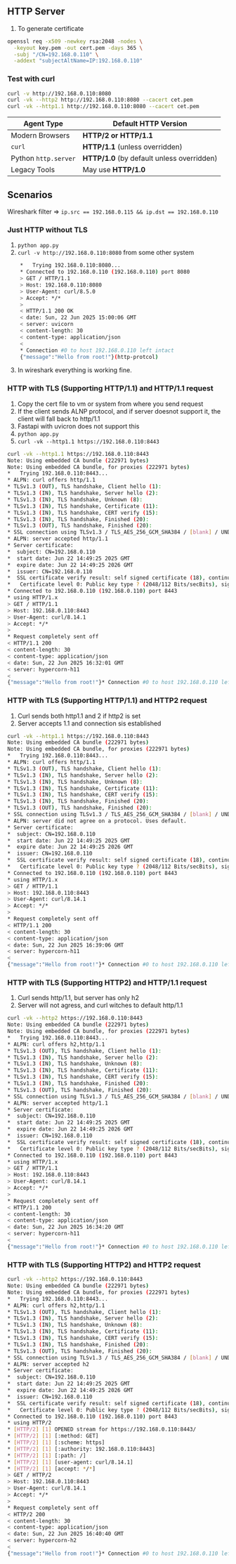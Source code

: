 ## HTTP Server

1. To generate certificate

```bash
openssl req -x509 -newkey rsa:2048 -nodes \
  -keyout key.pem -out cert.pem -days 365 \
  -subj "/CN=192.168.0.110" \
  -addext "subjectAltName=IP:192.168.0.110"
```

### Test with curl

```bash
curl -v http://192.168.0.110:8080
curl -vk --http2 http://192.168.0.110:8080 --cacert cet.pem
curl -vk --http1.1 http://192.168.0.110:8080 --cacert cet.pem
```

| Agent Type           | Default HTTP Version                        |
| -------------------- | ------------------------------------------- |
| Modern Browsers      | **HTTP/2 or HTTP/1.1**                      |
| `curl`               | **HTTP/1.1** (unless overridden)            |
| Python `http.server` | **HTTP/1.0** (by default unless overridden) |
| Legacy Tools         | May use **HTTP/1.0**                        |


## Scenarios

Wireshark filter => `ip.src == 192.168.0.115 && ip.dst == 192.168.0.110` 

### Just HTTP without TLS

1. `python app.py`
2. `curl -v http://192.168.0.110:8080` from some other system
```bash
    *   Trying 192.168.0.110:8080...
    * Connected to 192.168.0.110 (192.168.0.110) port 8080
    > GET / HTTP/1.1
    > Host: 192.168.0.110:8080
    > User-Agent: curl/8.5.0
    > Accept: */*
    > 
    < HTTP/1.1 200 OK
    < date: Sun, 22 Jun 2025 15:00:06 GMT
    < server: uvicorn
    < content-length: 30
    < content-type: application/json
    < 
    * Connection #0 to host 192.168.0.110 left intact
    {"message":"Hello from root!"}(http-protcol) 
```
3. In wireshark everything is working fine.

### HTTP with TLS (Supporting HTTP/1.1) and HTTP/1.1 request

1. Copy the cert file to vm or system from where you send request
2. If the client sends ALNP protocol, and if server doesnot support it, the client will fall back to http/1.1
3. Fastapi with uvicron does not support this
4. `python app.py`
5. `curl -vk --http1.1 https://192.168.0.110:8443`
```bash
curl -vk --http1.1 https://192.168.0.110:8443
Note: Using embedded CA bundle (222971 bytes)
Note: Using embedded CA bundle, for proxies (222971 bytes)
*   Trying 192.168.0.110:8443...
* ALPN: curl offers http/1.1
* TLSv1.3 (OUT), TLS handshake, Client hello (1):
* TLSv1.3 (IN), TLS handshake, Server hello (2):
* TLSv1.3 (IN), TLS handshake, Unknown (8):
* TLSv1.3 (IN), TLS handshake, Certificate (11):
* TLSv1.3 (IN), TLS handshake, CERT verify (15):
* TLSv1.3 (IN), TLS handshake, Finished (20):
* TLSv1.3 (OUT), TLS handshake, Finished (20):
* SSL connection using TLSv1.3 / TLS_AES_256_GCM_SHA384 / [blank] / UNDEF
* ALPN: server accepted http/1.1
* Server certificate:
*  subject: CN=192.168.0.110
*  start date: Jun 22 14:49:25 2025 GMT
*  expire date: Jun 22 14:49:25 2026 GMT
*  issuer: CN=192.168.0.110
*  SSL certificate verify result: self signed certificate (18), continuing anyway.
*   Certificate level 0: Public key type ? (2048/112 Bits/secBits), signed using sha256WithRSAEncryption
* Connected to 192.168.0.110 (192.168.0.110) port 8443
* using HTTP/1.x
> GET / HTTP/1.1
> Host: 192.168.0.110:8443
> User-Agent: curl/8.14.1
> Accept: */*
>
* Request completely sent off
< HTTP/1.1 200
< content-length: 30
< content-type: application/json
< date: Sun, 22 Jun 2025 16:32:01 GMT
< server: hypercorn-h11
<
{"message":"Hello from root!"}* Connection #0 to host 192.168.0.110 left intact
```
### HTTP with TLS (Supporting HTTP/1.1) and HTTP2 request

1. Curl sends both http1.1 and 2 if http2 is set
2. Server accepts 1.1 and connection sis established
```bash
curl -vk --http1.1 https://192.168.0.110:8443
Note: Using embedded CA bundle (222971 bytes)
Note: Using embedded CA bundle, for proxies (222971 bytes)
*   Trying 192.168.0.110:8443...
* ALPN: curl offers http/1.1
* TLSv1.3 (OUT), TLS handshake, Client hello (1):
* TLSv1.3 (IN), TLS handshake, Server hello (2):
* TLSv1.3 (IN), TLS handshake, Unknown (8):
* TLSv1.3 (IN), TLS handshake, Certificate (11):
* TLSv1.3 (IN), TLS handshake, CERT verify (15):
* TLSv1.3 (IN), TLS handshake, Finished (20):
* TLSv1.3 (OUT), TLS handshake, Finished (20):
* SSL connection using TLSv1.3 / TLS_AES_256_GCM_SHA384 / [blank] / UNDEF
* ALPN: server did not agree on a protocol. Uses default.
* Server certificate:
*  subject: CN=192.168.0.110
*  start date: Jun 22 14:49:25 2025 GMT
*  expire date: Jun 22 14:49:25 2026 GMT
*  issuer: CN=192.168.0.110
*  SSL certificate verify result: self signed certificate (18), continuing anyway.
*   Certificate level 0: Public key type ? (2048/112 Bits/secBits), signed using sha256WithRSAEncryption
* Connected to 192.168.0.110 (192.168.0.110) port 8443
* using HTTP/1.x
> GET / HTTP/1.1
> Host: 192.168.0.110:8443
> User-Agent: curl/8.14.1
> Accept: */*
>
* Request completely sent off
< HTTP/1.1 200
< content-length: 30
< content-type: application/json
< date: Sun, 22 Jun 2025 16:39:06 GMT
< server: hypercorn-h11
<
{"message":"Hello from root!"}* Connection #0 to host 192.168.0.110 left intact
```

### HTTP with TLS (Supporting HTTP2) and HTTP/1.1 request

1. Curl sends http/1.1, but server has only h2
2. Server will not agress, and curl witches to default http/1.1
```bash
curl -vk --http2 https://192.168.0.110:8443
Note: Using embedded CA bundle (222971 bytes)
Note: Using embedded CA bundle, for proxies (222971 bytes)
*   Trying 192.168.0.110:8443...
* ALPN: curl offers h2,http/1.1
* TLSv1.3 (OUT), TLS handshake, Client hello (1):
* TLSv1.3 (IN), TLS handshake, Server hello (2):
* TLSv1.3 (IN), TLS handshake, Unknown (8):
* TLSv1.3 (IN), TLS handshake, Certificate (11):
* TLSv1.3 (IN), TLS handshake, CERT verify (15):
* TLSv1.3 (IN), TLS handshake, Finished (20):
* TLSv1.3 (OUT), TLS handshake, Finished (20):
* SSL connection using TLSv1.3 / TLS_AES_256_GCM_SHA384 / [blank] / UNDEF
* ALPN: server accepted http/1.1
* Server certificate:
*  subject: CN=192.168.0.110
*  start date: Jun 22 14:49:25 2025 GMT
*  expire date: Jun 22 14:49:25 2026 GMT
*  issuer: CN=192.168.0.110
*  SSL certificate verify result: self signed certificate (18), continuing anyway.
*   Certificate level 0: Public key type ? (2048/112 Bits/secBits), signed using sha256WithRSAEncryption
* Connected to 192.168.0.110 (192.168.0.110) port 8443
* using HTTP/1.x
> GET / HTTP/1.1
> Host: 192.168.0.110:8443
> User-Agent: curl/8.14.1
> Accept: */*
>
* Request completely sent off
< HTTP/1.1 200
< content-length: 30
< content-type: application/json
< date: Sun, 22 Jun 2025 16:34:20 GMT
< server: hypercorn-h11
<
{"message":"Hello from root!"}* Connection #0 to host 192.168.0.110 left intact
```



### HTTP with TLS (Supporting HTTP2) and HTTP2 request

```bash
curl -vk --http2 https://192.168.0.110:8443
Note: Using embedded CA bundle (222971 bytes)
Note: Using embedded CA bundle, for proxies (222971 bytes)
*   Trying 192.168.0.110:8443...
* ALPN: curl offers h2,http/1.1
* TLSv1.3 (OUT), TLS handshake, Client hello (1):
* TLSv1.3 (IN), TLS handshake, Server hello (2):
* TLSv1.3 (IN), TLS handshake, Unknown (8):
* TLSv1.3 (IN), TLS handshake, Certificate (11):
* TLSv1.3 (IN), TLS handshake, CERT verify (15):
* TLSv1.3 (IN), TLS handshake, Finished (20):
* TLSv1.3 (OUT), TLS handshake, Finished (20):
* SSL connection using TLSv1.3 / TLS_AES_256_GCM_SHA384 / [blank] / UNDEF
* ALPN: server accepted h2
* Server certificate:
*  subject: CN=192.168.0.110
*  start date: Jun 22 14:49:25 2025 GMT
*  expire date: Jun 22 14:49:25 2026 GMT
*  issuer: CN=192.168.0.110
*  SSL certificate verify result: self signed certificate (18), continuing anyway.
*   Certificate level 0: Public key type ? (2048/112 Bits/secBits), signed using sha256WithRSAEncryption
* Connected to 192.168.0.110 (192.168.0.110) port 8443
* using HTTP/2
* [HTTP/2] [1] OPENED stream for https://192.168.0.110:8443/
* [HTTP/2] [1] [:method: GET]
* [HTTP/2] [1] [:scheme: https]
* [HTTP/2] [1] [:authority: 192.168.0.110:8443]
* [HTTP/2] [1] [:path: /]
* [HTTP/2] [1] [user-agent: curl/8.14.1]
* [HTTP/2] [1] [accept: */*]
> GET / HTTP/2
> Host: 192.168.0.110:8443
> User-Agent: curl/8.14.1
> Accept: */*
>
* Request completely sent off
< HTTP/2 200
< content-length: 30
< content-type: application/json
< date: Sun, 22 Jun 2025 16:40:40 GMT
< server: hypercorn-h2
<
{"message":"Hello from root!"}* Connection #0 to host 192.168.0.110 left intact
```

